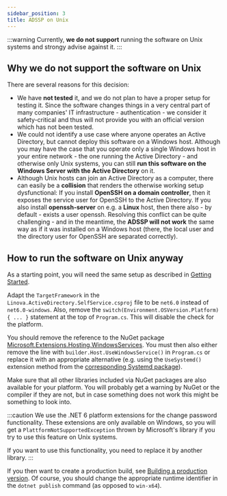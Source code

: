 ```yaml
---
sidebar_position: 3
title: ADSSP on Unix
---
```


:::warning
Currently, **we do not support** running the software on Unix systems and strongy advise against it.
:::

## Why we do not support the software on Unix

There are several reasons for this decision:

- We have **not tested** it, and we do not plan to have a proper setup for testing it. Since the software changes things in a very central part of many companies' IT infrastructure - authentication - we consider it safety-critical and thus will not provide you with an official version which has not been tested.
- We could not identify a use case where anyone operates an Active Directory, but cannot deploy this software on a Windows host. Although you may have the case that you operate only a single Windows host in your entire network - the one running the Active Directory - and otherwise only Unix systems, you can still **run this software on the Windows Server with the Active Directory** on it.
- Although Unix hosts can join an Active Directory as a computer, there can easily be a **collision** that renders the otherwise working setup dysfunctional: If you install **OpenSSH on a domain controller**, then it exposes the service user for OpenSSH to the Active Directory. If you also install **openssh-server** on e.g. a **Linux** host, then there also - by default - exists a user openssh. Resolving this conflict can be quite challenging - and in the meantime, the **ADSSP will not work** the same way as if it was installed on a Windows host (there, the local user and the directory user for OpenSSH are separated correctly).

## How to run the software on Unix anyway

As a starting point, you will need the same setup as described in [Getting Started](./getting-started.md).

Adapt the `TargetFramework` in the `Linova.ActiveDirectory.SelfService.csproj` file to be `net6.0` instead of `net6.0-windows`. Also, remove the `switch(Environment.OSVersion.Platform) { ... }` statement at the top of `Program.cs`. This will disable the check for the platform.

You should remove the reference to the NuGet package [Microsoft.Extensions.Hosting.WindowsServices](https://www.nuget.org/packages/Microsoft.Extensions.Hosting.WindowsServices/). You must then also either remove the line with `builder.Host.UseWindowsService()` in `Program.cs` or replace it with an appropriate alternative (e.g. using the `UseSystemd()` extension method from the [corresponding Systemd package](https://www.nuget.org/packages/Microsoft.Extensions.Hosting.Systemd/)).

Make sure that all other libraries included via NuGet packages are also available for your platform. You will probably get a warning by NuGet or the compiler if they are not, but in case something does not work this might be something to look into.

:::caution
We use the .NET 6 platform extensions for the change password functionality. These extensions are only available on Windows, so you will get a `PlattformNotSupportedException` thrown by Microsoft's library if you try to use this feature on Unix systems.

If you want to use this functionality, you need to replace it by another library.
:::

If you then want to create a production build, see [Building a production version](./creating-your-own-build.md). Of course, you should change the appropriate runtime identifier in the `dotnet publish` command (as opposed to `win-x64`).
